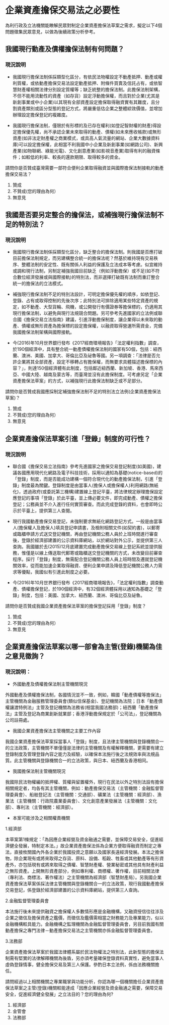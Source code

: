# 企業資產擔保交易法之必要性

為利行政及立法機關能瞭解民眾對制定企業資產擔保法草案之需求，擬定以下4個問題徵集民眾意見，以做為後續政策分析參考。

## 我國現行動產及債權擔保法制有何問題？

### 現況說明

* 我國現行擔保法制係採類型化區分，有依民法物權設定不動產抵押、動產或權利質權，或依動產擔保交易法設定動產抵押、附條件買賣及信託占有，或依智慧財產權相關法律分別設定質權等；缺乏統整的擔保法制。此擔保法制架構，不但不能用流動性的資產（如存貨）設定浮動擔保權，而且對於企業(尤其是新創事業或中小企業)以其現有全部資產設定擔保取得融資實有其難度，且分割資產類別或區分型態的登記方式，將嚴重低估企業之整體綜效價值，並增加辦理設定擔保登記的複雜度。

* 我國現行擔保法制，僅限於有形標的及已存在權利(如登記智財權的財產)得設定擔保優先權，尚不承認企業未來取得的動產、債權(如未來應收帳款)或無形資產(如非法定財產權之商業模式，或具高人氣流量的網站、企業大數據資料庫)可以設定擔保權，此相當不利我國中小企業及新創事業(如網路公司)、新興產業(如物聯網、綠能光電)、文化創意產業(如影視音產業)取得有利的融資條件；如較低的利率、較長的還款期限、取得較多的資金。

請問你是否贊成臺灣需要一部符合便利企業取得融資並與國際擔保法制接軌的動產擔保交易法？
  1. 贊成
  2. 不贊成(您的理由為何）           
  3. 無意見

## 我國是否要另定整合的擔保法，或補強現行擔保法制不足的特別法？

### 現況說明

* 我國現行擔保法制係採類型化區分，缺乏整合的擔保法制。則我國是否應打破目前擔保法制規定，而另建構整合統一的擔保法呢？然基於維持現有交易秩序、整體法制的安定性、既有關係人利益的保護及立法成本等考慮。似宜維持或調和現行法制，另制定補強我國目前缺乏（例如浮動擔保）或不足(如不符合數位經濟發展或與國際接軌)的特別法，而非選擇打破既有法制而重訂整合統一的擔保法的立法模式。

* 補強現行擔保法制不足的特別法設計，可明定擔保優先權的順序，如依登記、登錄、占有或取得控制的先後次序；此特別法可排除適用某些特定資產的規定，如不動產、大型貨輪、飛機，或公開發行有價證券等擔保標的，仍適用其現行擔保法制，以避免與現行法規競合問題。另可參考先進國家的立法例或聯合國《擔保交易立法指南》建議，引進浮動擔保制度，讓企業得以未來取的動產、債權或無形資產為擔保標的設定擔保權，以融資取得營運所需資金，完備我國擔保法制架構與國際接軌。

* 今(2016)年10月世界銀行發布《2017經商環境報告》「法定權利指數」調查，於190個經濟中，具有整合統一動產債權擔保法制的國家有50個，包括：紐西蘭、澳洲、美國、加拿大、哥倫比亞及祕魯等國。另一項調查：「法律是否允許企業將其全部資產，設定不移轉占有擔保權，而無要求具體描述擔保標的內容？」，則達150個經濟體有此制度，包括鄰近紐西蘭、新加坡、香港、馬來西亞、中國大陸、越南及蒙古等，而臺灣並沒有此擔保制度。可考慮另定「企業資產擔保法草案」的方式，以補強現行此擔保法制缺乏或不足部分。

請問你是否贊成我國應採制定補強擔保法制不足的特別法立法例(企業資產擔保法草案)？
  1. 贊成
  2. 不贊成(您的理由為何）           
  3. 無意見

## 企業資產擔保法草案引進「登錄」制度的可行性？

### 現況說明

* 聯合國《擔保交易立法指南》參考先進國家之擔保交易登記制度(如美國)，建議各國應用現代化網路及電子科技技術，採用以通知為基礎(notice-based)的「登錄」制度，而是否能成功建構一個符合現代化的動產擔保法制，引進「登錄」制度最為關鍵。登錄制度是由當事人(擔保人或擔保權人)利用網路(無紙化)，透過政府(或委託第三機構)建置線上登記平臺，將法律規定辦理擔保設定應登記的事項「登錄」於此平臺，並上傳必要文件，即完成動產、債權之擔保登記；公務員並不介入進行任何實質審查。而此完成登錄的資料，也會即時公示於平臺上，提供第三人查閱。

* 現行我國動產擔保交易登記，未強制要求無紙化網路登記方式。一般是由當事人(擔保權人及擔保人)填具登記申請書，及檢附相關文件(如契約書)，以郵寄或臨櫃申請方式送交登記機關，再由登記機關公務人員於上班時間進行審查後，登錄於經濟部建置的公示資料庫網站，以於網站對外公示，並提供第三人查詢。我國雖於去(2015)12月底建置完成動產擔保交易線上登記系統並提供服務，惟僅是以線上傳送取代郵寄或臨櫃送交登記機關的方式，未改變目前審查程序。採行「登錄」制度，無需配合登記機關公務人員上班時間及遷就登記機關效率，從而能加速企業取得融資、便利企業申請及降低登記機關公務人力需求等優點，我國似有引進此制度之必要。

* 今(2016)年10月世界銀行發布《2017經商環境報告》，「法定權利指數」調查動產、債權擔保登記，於190個經濟中，有32個經濟體採用以通知為基礎之「登錄」制度，包括：美國、加拿大、紐西蘭、澳洲、哥倫比亞及祕魯。

請問你是否贊成我國企業資產擔保法草案的擔保登記採用「登錄」制度？
  1. 贊成
  2. 不贊成(您的理由為何）           
  3. 無意見

## 企業資產擔保法草案以哪一部會為主管(登錄)機關為佳之意見徵詢？

### 現況說明：

* 外國動產及債權擔保法制主管機關現況

外國動產及債權擔保法制，各國情況並不一致，例如，韓國「動產債權等擔保法」主管機關為金融服務管理委員會(類似信保基金)、登記機關為法院；日本「動產債權讓渡特例法」主管及登記機關為法務省(相當我國法務部)；紐西蘭「動產擔保法」主管及登記為商業創新就業部；香港浮動擔保規定於「公司法」，登記機關為公司註冊處。

* 我國企業資產擔保法主管機關之主要工作內容

我國企業資產擔保法草案採當事人「登錄」制度，且法律主管機關與登錄機關合一的立法政策，主管機關不單僅僅是法律的主管機關及有權解釋機關，更需要有建立登錄制度及管理登錄內容之能力及經驗，以確保本法施行後之法規效率與法規品質。此主管機關與登錄機關合一的立法政策，與日本、紐西蘭及香港相同。

* 我國擔保法制主管機關現況

我國除民法物權編的抵押權、質權與留置權外，現行在民法以外之特別法設有擔保相關規定者，均各有其主管機關，例如：動產擔保交易法（主管機關：金融監督管理委員會）、船舶登記法（主管機關：交通部）、礦業法（主管機關：經濟部）、漁業法（主管機關：行政院農業委員會）、文化創意產業發展法（主管機關：文化部）、專利法（主管機關：經濟部）。

* 本案可能涉及之相關權責機關

1.經濟部

本草案第1條規定：「為因應企業經營及資金融通之需要，並保障交易安全，促進經濟健全發展，特制定本法。」故企業資產擔保法係為企業方便取得融資而制定之專法，直接攸關國內外各企業於我國投資之意願以及國家長遠經濟發展。本法之擔保物，除企業現有或將來取得之存貨、原料、設備、稻穀、牲畜或其他動產等有形資產外，亦包括現有或將來取得之債權、智慧財產權、營業秘密或其他具有財產利益之無形資產。上開無形資產部分，例如專利權、商標權、著作權，目前相關法律（專利法、商標法、著作權法）之主管機關為經濟部（智慧財產局）。另我國企業資產擔保法草案係採法律主管機關與登錄機關合一的立法政策，現行我國動產擔保交易登記，係登錄於經濟部建置的公示資料庫網站，提供第三人查詢。

2.金融監督管理委員會

本法施行後未來提供融資之擔保權人多數情形應是金融機構，又融資授信往往涉及企業之徵信及擔保資產之鑑價，而徵信及鑑價需相當之財務能力及專業能力，似以金融機構較具能力。金融機構之監理機關為金融監督管理委員會，另目前我國有關動產擔保之專門法律－動產擔保交易法之主管機關亦係金融監督管理委員會。

3.法務部

企業資產擔保法草案於我國法律體系屬於民法物權法之特別法，此新型態的擔保法制需有堅實的法律解釋機關為後盾，另亦須考量確保登錄資料真實性，避免當事人虛偽登錄情事，健全擔保交易及第三人保護。參酌日本立法例，係由法務機關擔任。

請問經過以上相關機關之專業職掌與功能分析，你認為哪一個機關擔任企業資產擔保法草案之主管(登錄)機關較能達成「因應企業經營及資金融通之需要，保障交易安全，促進經濟健全發展」之立法目的？您的理由為何?
  1. 經濟部   
  2. 金管會           
  3. 法務部
  
